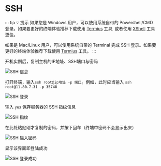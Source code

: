 # SSH

::: tip 💡 提示
如果您是 Windows 用户，可以使用系统自带的 Powershell/CMD 登录。如果要更好的终端体验推荐下载使用 [Termius](/guide/usage/practice/termius) 工具, 或者使用 [XShell](/guide/usage/practice/xshell) 工具更佳。

如果是 Mac/Linux 用户，可以使用系统自带的 Terminal 完成 SSH 登录。如果要更好的终端体验推荐下载使用 [Termius](/guide/usage/practice/termius) 工具。
:::

开机实例后，复制主机的IP地址、SSH端口与密码

![SSH 信息](/guide/usage/instances/ssh1.webp)

打开终端，输入`ssh root@ip地址 -p 端口`。例如，此时应当输入 `ssh root@11.80.7.31 -p 35748`

![SSH 登录](/guide/usage/instances/ssh2.webp)

输入 `yes` 保存服务器的 SSH 指纹信息

![SSH 指纹](/guide/usage/instances/ssh3.webp)

在此处粘贴刚才复制的密码，并按下回车（终端中密码不会显示出来）

![SSH 输入密码](/guide/usage/instances/ssh4.webp)

显示该界面即登陆成功

![SSH 登录成功](/guide/usage/instances/ssh5.webp)
